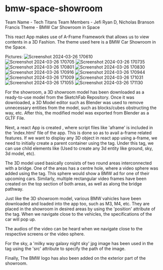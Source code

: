 # bmw-space-showroom

Team Name - Tech Titans
Team Members - Jefi Ryan D, Nicholas Branson Francis
Theme - BMW Car Showroom in Space

This react App makes use of A-Frame Framework that allows us to view contents in a 3D Fashion. The theme used here is a BMW Car Showroom in the Space. 

Pictures:
![Screenshot 2024-03-26 170610](https://github.com/Jefi-Ryan/bmw-space-showroom/assets/114754832/0502536c-a1b0-412d-95f6-31cf42263bea)
![Screenshot 2024-03-26 170705](https://github.com/Jefi-Ryan/bmw-space-showroom/assets/114754832/c8f3b51b-7650-4539-a074-c665277e88e9)
![Screenshot 2024-03-26 170735](https://github.com/Jefi-Ryan/bmw-space-showroom/assets/114754832/52cd7c99-c40e-4166-8beb-4f55f3e18d4b)
![Screenshot 2024-03-26 170801](https://github.com/Jefi-Ryan/bmw-space-showroom/assets/114754832/98a53b5b-9a0e-44d2-b34a-543cf3c2699a)
![Screenshot 2024-03-26 170830](https://github.com/Jefi-Ryan/bmw-space-showroom/assets/114754832/7a98d3ee-2585-4d8d-bd33-2c411cc4f852)
![Screenshot 2024-03-26 170916](https://github.com/Jefi-Ryan/bmw-space-showroom/assets/114754832/9a47417a-dd93-4828-89f5-305607a98e16)
![Screenshot 2024-03-26 170944](https://github.com/Jefi-Ryan/bmw-space-showroom/assets/114754832/1f2e4006-09a6-4baf-8e8b-345a22031408)
![Screenshot 2024-03-26 171009](https://github.com/Jefi-Ryan/bmw-space-showroom/assets/114754832/1403bcc5-94ce-4e02-8dc0-2c74041eb293)
![Screenshot 2024-03-26 171031](https://github.com/Jefi-Ryan/bmw-space-showroom/assets/114754832/e620fe9c-34fc-4009-ab68-134da3a0922c)
![Screenshot 2024-03-26 171055](https://github.com/Jefi-Ryan/bmw-space-showroom/assets/114754832/bc5ad4d1-0b18-46de-86e1-67935e70e25d)
![Screenshot 2024-03-26 171130](https://github.com/Jefi-Ryan/bmw-space-showroom/assets/114754832/7a967738-ecf9-4957-9e8e-4246f9da752f)


For the showroom, a 3D showroom model has been downloaded as a ready-to-use model from the SketchFab Repository. Once it was downloaded, a 3D Model editor such as Blender was used to remove unnecessary entities from the model, such as blocks/cubes obstructing the way, etc. After this, the modified model was exported from Blender as a GLTF File.

Next, a react App is created , where script files like 'aframe' is included in the 'index.html' file of the app. This is done so as to avail a-frame related features.
If we want to display any 3D object in react app using a-frame, we need to initially create a parent container using the <a-scene> tag. Under this tag, we can use child elements like <a-entity> (Used to create any 3d entity like ground, sky, 3d model, etc). 

The 3D model used basically consists of two round areas interconnected with a bridge. One of the areas has a centre hole, where a video sphere was added using the <a-videosphere> tag. This sphere would show a BMW ad for one of their upcoming cars. Similarly, multiple rectangular video frames have been created on the top section of both areas, as well as along the bridge pathway.

Just like the 3D showroom model, various BMW vahicles have been downloaded and loaded into the app too, such as M3, M4, etc. They are placed in the showroom in desired areas by using the 'position' attribute of the <a-entity> tag. When we navigate close to the vehicles, the specifications of the car will pop up. 

The audios of the video can be heard when we navigate close to the respective screens or the video sphere.

For the sky, a 'milky way galaxy night sky' jpg image has been used in the <a-sky> tag using the 'src' attribute to specify the path of the image.

Finally, The BMW logo has also been added on the exterior part of the showroom.

